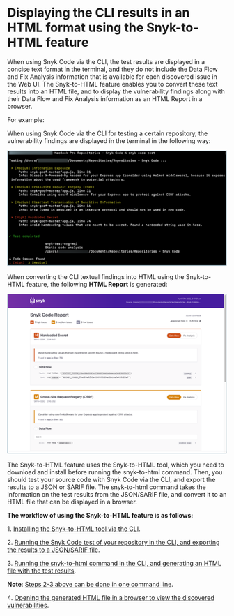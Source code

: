 # Displaying the CLI results in an HTML format using the Snyk-to-HTML feature

When using Snyk Code via the CLI, the test results are displayed in a concise text format in the terminal, and they do not include the Data Flow and Fix Analysis information that is available for each discovered issue in the Web UI. The Snyk-to-HTML feature enables you to convert these text results into an HTML file, and to display the vulnerability findings along with their Data Flow and Fix Analysis information as an HTML Report in a browser. &#x20;

For example:

When using Snyk Code via the CLI for testing a certain repository, the vulnerability findings are displayed in the terminal in the following way:

![](<../../../../.gitbook/assets/Snyk-to-HTML - Results in the CLI Terminal.png>)

When converting the CLI textual findings into HTML using the Snyk-to-HTML feature, the following **HTML Report** is generated:

![](<../../../../.gitbook/assets/Snyk-to-HTML - Example - HTML Report.png>)

The Snyk-to-HTML feature uses the Snyk-to-HTML tool, which you need to download and install before running the snyk-to-html command. Then, you should test your source code with Snyk Code via the CLI, and export the results to a JSON or SARIF file. The snyk-to-html command takes the information on the test results from the JSON/SARIF file, and convert it to an HTML file that can be displayed in a browser. &#x20;

**The workflow of using the Snyk-to-HTML feature is as follows:**

1\.  [Installing the Snyk-to-HTML tool via the CLI](installing-the-snyk-to-html-tool.md).&#x20;

2\.  [Running the Snyk Code test of your repository in the CLI, and exporting the results to a JSON/SARIF file](running-the-snyk-to-html-command.md#running-the-snyk-to-html-feature-in-several-steps).

3\.  [Running the snyk-to-html command in the CLI, and generating an HTML file with the test results](running-the-snyk-to-html-command.md#running-the-snyk-to-html-feature-in-several-steps).&#x20;

**Note**: [Steps 2-3 above can be done in one command line](running-the-snyk-to-html-command.md#running-the-snyk-to-html-command-in-one-step).&#x20;

4\.  [Opening the generated HTML file in a browser to view the discovered vulnerabilities](viewing-the-html-results.md).&#x20;
